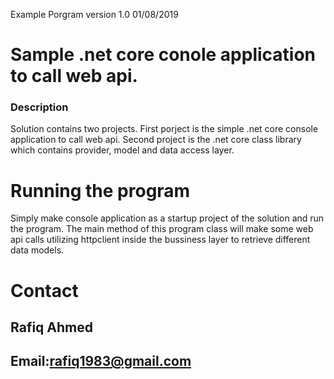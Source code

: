 Example Porgram version 1.0 01/08/2019
# Sample .net core conole application to call web api.
### Description
Solution contains two projects. First porject is the simple .net core console application to call web api. Second project is the .net core class library which contains provider, model and data access layer. 
# Running the program
Simply make console application as a startup project of the solution and run the program. The main method of this program class will make some web api calls utilizing httpclient inside the bussiness layer to retrieve different data models.
# Contact
## Rafiq Ahmed
## Email:rafiq1983@gmail.com

